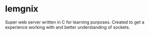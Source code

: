 # lemgnix

Super web server written in C for learning purposes. Created to get a experience working with and better understanding of sockets.